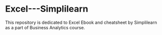 # Excel---Simplilearn
This repository is dedicated to Excel Ebook and cheatsheet by Simplilearn as a part of Business Analytics course.
